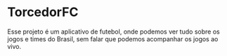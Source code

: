 # TorcedorFC
Esse projeto é um aplicativo de futebol, onde podemos ver tudo sobre os jogos e times do Brasil, sem falar que podemos acompanhar os jogos ao vivo.
